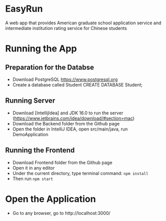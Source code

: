 # EasyRun
A web app that provides American graduate school application service and intermediate institution rating service for Chinese students

# Running the App
## Preparation for the Databse
- Download PostgreSQL
  https://www.postgresql.org
- Create a database called Student
  CREATE DATABASE Student;

## Running Server
- Download [IntellijIdea] and JDK 16.0 to run the server
 (https://www.jetbrains.com/idea/download/#section=mac)
- Download the Backend folder from the Github page
- Open the folder in IntelliJ IDEA, open src/main/java, run DemoApplication

## Running the Frontend
- Download Frontend folder from the Github page
- Open it in any editor
- Under the current directory, type terminal command: `npm install`
- Then run `npm start`

# Open the Application
- Go to any browser, go to http://localhost:3000/
